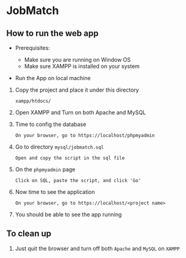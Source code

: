 # JobMatch

## How to run the web app

- Prerequisites:
    - Make sure you are running on Window OS
    - Make sure XAMPP is installed on your system

- Run the App on local machine

1. Copy the project and place it under this directory
    ```
    xampp/htdocs/
    ```
2. Open XAMPP and Turn on both Apache and MySQL

3. Time to config the database
    ```
    On your browser, go to https://localhost/phpmyadmin
    ```
4. Go to directory `mysql/jobmatch.sql`
    ```
    Open and copy the script in the sql file
    ```
5. On the `phpmyadmin` page
    ```
    Click on SQL, paste the script, and click 'Go'
    ```
6. Now time to see the application
    ```
    On your browser, go to https://localhost/<project name>
    ```
7. You should be able to see the app running

## To clean up

1. Just quit the browser and turn off both `Apache` and `MySQL` on `XAMPP`